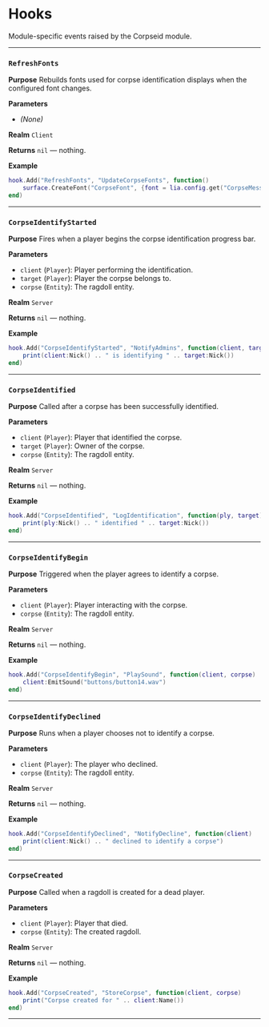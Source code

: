 # Hooks
Module-specific events raised by the Corpseid module.

---
### `RefreshFonts`

**Purpose**
Rebuilds fonts used for corpse identification displays when the configured font changes.

**Parameters**

* *(None)*

**Realm**
`Client`

**Returns**
`nil` — nothing.

**Example**

```lua
hook.Add("RefreshFonts", "UpdateCorpseFonts", function()
    surface.CreateFont("CorpseFont", {font = lia.config.get("CorpseMessageFont"), size = 32})
end)
```

---

### `CorpseIdentifyStarted`

**Purpose**
Fires when a player begins the corpse identification progress bar.

**Parameters**

* `client` (`Player`): Player performing the identification.
* `target` (`Player`): Player the corpse belongs to.
* `corpse` (`Entity`): The ragdoll entity.

**Realm**
`Server`

**Returns**
`nil` — nothing.

**Example**

```lua
hook.Add("CorpseIdentifyStarted", "NotifyAdmins", function(client, target)
    print(client:Nick() .. " is identifying " .. target:Nick())
end)
```

---

### `CorpseIdentified`

**Purpose**
Called after a corpse has been successfully identified.

**Parameters**

* `client` (`Player`): Player that identified the corpse.
* `target` (`Player`): Owner of the corpse.
* `corpse` (`Entity`): The ragdoll entity.

**Realm**
`Server`

**Returns**
`nil` — nothing.

**Example**

```lua
hook.Add("CorpseIdentified", "LogIdentification", function(ply, target)
    print(ply:Nick() .. " identified " .. target:Nick())
end)
```

---

### `CorpseIdentifyBegin`

**Purpose**
Triggered when the player agrees to identify a corpse.

**Parameters**

* `client` (`Player`): Player interacting with the corpse.
* `corpse` (`Entity`): The ragdoll entity.

**Realm**
`Server`

**Returns**
`nil` — nothing.

**Example**

```lua
hook.Add("CorpseIdentifyBegin", "PlaySound", function(client, corpse)
    client:EmitSound("buttons/button14.wav")
end)
```

---

### `CorpseIdentifyDeclined`

**Purpose**
Runs when a player chooses not to identify a corpse.

**Parameters**

* `client` (`Player`): The player who declined.
* `corpse` (`Entity`): The ragdoll entity.

**Realm**
`Server`

**Returns**
`nil` — nothing.

**Example**

```lua
hook.Add("CorpseIdentifyDeclined", "NotifyDecline", function(client)
    print(client:Nick() .. " declined to identify a corpse")
end)
```

---

### `CorpseCreated`

**Purpose**
Called when a ragdoll is created for a dead player.

**Parameters**

* `client` (`Player`): Player that died.
* `corpse` (`Entity`): The created ragdoll.

**Realm**
`Server`

**Returns**
`nil` — nothing.

**Example**

```lua
hook.Add("CorpseCreated", "StoreCorpse", function(client, corpse)
    print("Corpse created for " .. client:Name())
end)
```

---
